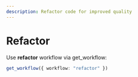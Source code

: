 ```yaml
---
description: Refactor code for improved quality
---
```


# Refactor

Use **refactor** workflow via get_workflow:
```typescript
get_workflow({ workflow: "refactor" })
```
